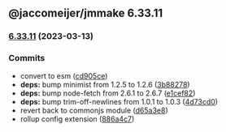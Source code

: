 ## @jaccomeijer/jmmake 6.33.11

### [6.33.11](https://github.com/jaccomeijer/jmmake/compare/6.33.10...6.33.11) (2023-03-13)


### Commits

* convert to esm ([cd905ce](https://github.com/jaccomeijer/jmmake/commit/cd905ce17edf9a2d632f54908c92335467cd31f7))
* **deps:** bump minimist from 1.2.5 to 1.2.6 ([3b88278](https://github.com/jaccomeijer/jmmake/commit/3b88278679fe4e68eaaac0078cd62a533fe41cf5))
* **deps:** bump node-fetch from 2.6.1 to 2.6.7 ([e1cef82](https://github.com/jaccomeijer/jmmake/commit/e1cef827fb7619daea010ac13ead716f4b0a3c35))
* **deps:** bump trim-off-newlines from 1.0.1 to 1.0.3 ([4d73cd0](https://github.com/jaccomeijer/jmmake/commit/4d73cd067eb0acb7473cf83441ce185c8054b1c3))
* revert back to commonjs module ([d65a3e8](https://github.com/jaccomeijer/jmmake/commit/d65a3e87115c8dadac6d107911850edf670a24e4))
* rollup config extension ([886a4c7](https://github.com/jaccomeijer/jmmake/commit/886a4c7d554cab9347e30efc870cbb9c09a1ff10))



